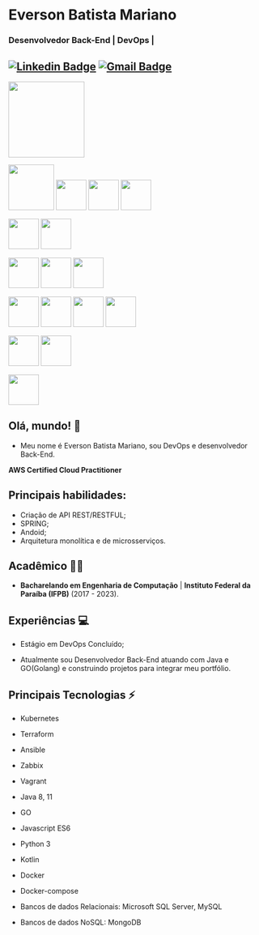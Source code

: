 # Everson Batista Mariano
### Desenvolvedor Back-End | DevOps |  

[![Linkedin Badge](https://img.shields.io/badge/-eversonmariano-blue?style=flat-square&logo=Linkedin&logoColor=white&link=https://www.linkedin.com/in/everson-mariano//)](https://www.linkedin.com/in/everson-mariano/) [![Gmail Badge](https://img.shields.io/badge/-mariano.computacao@gmail.com-c14438?style=flat-square&logo=Gmail&logoColor=white&link=mailto:mariano.computacao@gmail.com)](mailto:mariano.computacao@gmail.com)
---

<span><img height="150px" src="https://d1.awsstatic.com/certification/badges/AWS-Certified-Cloud-Practitioner_badge_150x150.17da917fbddc5383838d9f8209d2030c8d99f31e.png"></span>

<span><img height="90px" src="https://cdn.svgporn.com/logos/aws.svg"></span>
<span><img height="60px" src="https://logodownload.org/wp-content/uploads/2021/06/google-cloud-logo-2.png"></span>
<span><img height="60px" src="https://cdn.svgporn.com/logos/kubernetes.svg"></span>
<span><img height="60px" src="https://cdn.svgporn.com/logos/docker-icon.svg"></span>

<span><img height="60px" src="https://cdn.svgporn.com/logos/terraform-icon.svg"></span>
<span><img height="60px" src="https://cdn.svgporn.com/logos/ansible.svg"></span>

<span><img height="60px" src="https://cdn.svgporn.com/logos/vagrant-icon.svg"></span>
<span><img height="60px" src="https://cdn.svgporn.com/logos/zabbix.svg"></span>
<span><img height="60px" src="https://cdn.svgporn.com/logos/helm.svg"></span>

<span><img height="60px" src="https://cdn.svgporn.com/logos/java.svg"></span>
<span><img height="60px" src="https://cdn.svgporn.com/logos/go.svg"></span>
<span><img height="60px" src="https://cdn.svgporn.com/logos/javascript.svg"></span>
<span><img height="60px" src="https://cdn.svgporn.com/logos/python.svg"></span>

<span><img height="60px" src="https://cdn.svgporn.com/logos/mysql-icon.svg"></span>
<span><img height="60px" src="https://cdn.svgporn.com/logos/mongodb.svg"></span>

<span><img height="60px" src="https://cdn.svgporn.com/logos/git.svg"></span>


## Olá, mundo! 👋

* Meu nome é Everson Batista Mariano, sou DevOps e desenvolvedor Back-End.

**AWS Certified Cloud Practitioner**

## Principais habilidades:

* Criação de API REST/RESTFUL;
* SPRING;
* Andoid;
* Arquitetura monolítica e de microsserviços.

## Acadêmico 👨‍💻

* **Bacharelando em Engenharia de Computação** | **Instituto Federal da Paraíba (IFPB)** (2017 - 2023).

## Experiências :computer:

* Estágio em DevOps Concluído;

* Atualmente sou Desenvolvedor Back-End atuando com Java e GO(Golang)  e construindo projetos para integrar meu portfólio.

## Principais Tecnologias ⚡

* Kubernetes
* Terraform
* Ansible
* Zabbix
* Vagrant

* Java 8, 11
* GO
* Javascript ES6
* Python 3
* Kotlin
  
* Docker
* Docker-compose
* Bancos de dados Relacionais: Microsoft SQL Server, MySQL
* Bancos de dados NoSQL: MongoDB
